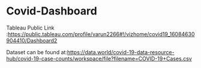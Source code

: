 # Covid-Dashboard

Tableau Public Link :https://public.tableau.com/profile/varun2266#!/vizhome/covid19_16084630904410/Dashboard2

Dataset can be found at:https://data.world/covid-19-data-resource-hub/covid-19-case-counts/workspace/file?filename=COVID-19+Cases.csv
